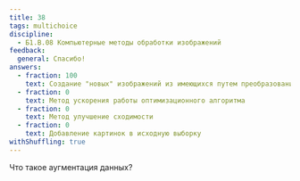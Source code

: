 ```yaml
---
title: 38
tags: multichoice
discipline:
  - Б1.В.08 Компьютерные методы обработки изображений
feedback:
  general: Спасибо!
answers:
  - fraction: 100
    text: Создание "новых" изображений из имеющихся путем преобразований (повороты, сдвиги и т.д.)
  - fraction: 0
    text: Метод ускорения работы оптимизационного алгоритма
  - fraction: 0
    text: Метод улучшение сходимости
  - fraction: 0
    text: Добавление картинок в исходную выборку
withShuffling: true
---
```


Что такое аугментация данных?